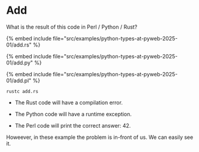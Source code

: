 # Add

What is the result of this code in Perl / Python / Rust?

{% embed include file="src/examples/python-types-at-pyweb-2025-01/add.rs" %}

{% embed include file="src/examples/python-types-at-pyweb-2025-01/add.py" %}

{% embed include file="src/examples/python-types-at-pyweb-2025-01/add.pl" %}

```
rustc add.rs
```

* The Rust code will have a compilation error.

* The Python code will have a runtime exception.

* The Perl code will print the correct answer: 42.


Howeever, in these example the problem is in-front of us. We can easily see it.


